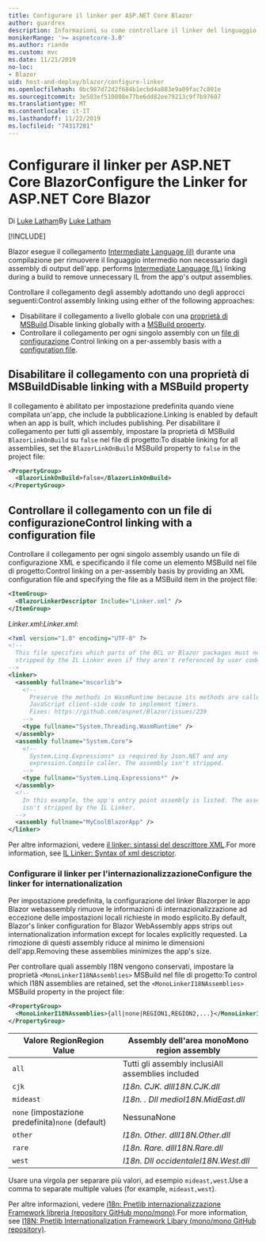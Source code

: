 ```yaml
---
title: Configurare il linker per ASP.NET Core Blazor
author: guardrex
description: Informazioni su come controllare il linker del linguaggio intermedio (IL) quando si compila un'app Blazor.
monikerRange: '>= aspnetcore-3.0'
ms.author: riande
ms.custom: mvc
ms.date: 11/21/2019
no-loc:
- Blazor
uid: host-and-deploy/blazor/configure-linker
ms.openlocfilehash: 0bc987d72d2f684b1ecbd4a883e9a09fac7c801e
ms.sourcegitcommit: 3e503ef510008e77be6dd82ee79213c9f7b97607
ms.translationtype: MT
ms.contentlocale: it-IT
ms.lasthandoff: 11/22/2019
ms.locfileid: "74317281"
---
```

# <a name="configure-the-linker-for-aspnet-core-opno-locblazor"></a><span data-ttu-id="c349e-103">Configurare il linker per ASP.NET Core Blazor</span><span class="sxs-lookup"><span data-stu-id="c349e-103">Configure the Linker for ASP.NET Core Blazor</span></span>

<span data-ttu-id="c349e-104">Di [Luke Latham](https://github.com/guardrex)</span><span class="sxs-lookup"><span data-stu-id="c349e-104">By [Luke Latham](https://github.com/guardrex)</span></span>

[!INCLUDE[](~/includes/blazorwasm-preview-notice.md)]

Blazor<span data-ttu-id="c349e-105"> esegue il collegamento [Intermediate Language (il)](/dotnet/standard/managed-code#intermediate-language--execution) durante una compilazione per rimuovere il linguaggio intermedio non necessario dagli assembly di output dell'app.</span><span class="sxs-lookup"><span data-stu-id="c349e-105"> performs [Intermediate Language (IL)](/dotnet/standard/managed-code#intermediate-language--execution) linking during a build to remove unnecessary IL from the app's output assemblies.</span></span>

<span data-ttu-id="c349e-106">Controllare il collegamento degli assembly adottando uno degli approcci seguenti:</span><span class="sxs-lookup"><span data-stu-id="c349e-106">Control assembly linking using either of the following approaches:</span></span>

* <span data-ttu-id="c349e-107">Disabilitare il collegamento a livello globale con una [proprietà di MSBuild](#disable-linking-with-a-msbuild-property).</span><span class="sxs-lookup"><span data-stu-id="c349e-107">Disable linking globally with a [MSBuild property](#disable-linking-with-a-msbuild-property).</span></span>
* <span data-ttu-id="c349e-108">Controllare il collegamento per ogni singolo assembly con un [file di configurazione](#control-linking-with-a-configuration-file).</span><span class="sxs-lookup"><span data-stu-id="c349e-108">Control linking on a per-assembly basis with a [configuration file](#control-linking-with-a-configuration-file).</span></span>

## <a name="disable-linking-with-a-msbuild-property"></a><span data-ttu-id="c349e-109">Disabilitare il collegamento con una proprietà di MSBuild</span><span class="sxs-lookup"><span data-stu-id="c349e-109">Disable linking with a MSBuild property</span></span>

<span data-ttu-id="c349e-110">Il collegamento è abilitato per impostazione predefinita quando viene compilata un'app, che include la pubblicazione.</span><span class="sxs-lookup"><span data-stu-id="c349e-110">Linking is enabled by default when an app is built, which includes publishing.</span></span> <span data-ttu-id="c349e-111">Per disabilitare il collegamento per tutti gli assembly, impostare la proprietà di MSBuild `BlazorLinkOnBuild` su `false` nel file di progetto:</span><span class="sxs-lookup"><span data-stu-id="c349e-111">To disable linking for all assemblies, set the `BlazorLinkOnBuild` MSBuild property to `false` in the project file:</span></span>

```xml
<PropertyGroup>
  <BlazorLinkOnBuild>false</BlazorLinkOnBuild>
</PropertyGroup>
```

## <a name="control-linking-with-a-configuration-file"></a><span data-ttu-id="c349e-112">Controllare il collegamento con un file di configurazione</span><span class="sxs-lookup"><span data-stu-id="c349e-112">Control linking with a configuration file</span></span>

<span data-ttu-id="c349e-113">Controllare il collegamento per ogni singolo assembly usando un file di configurazione XML e specificando il file come un elemento MSBuild nel file di progetto:</span><span class="sxs-lookup"><span data-stu-id="c349e-113">Control linking on a per-assembly basis by providing an XML configuration file and specifying the file as a MSBuild item in the project file:</span></span>

```xml
<ItemGroup>
  <BlazorLinkerDescriptor Include="Linker.xml" />
</ItemGroup>
```

<span data-ttu-id="c349e-114">*Linker.xml*:</span><span class="sxs-lookup"><span data-stu-id="c349e-114">*Linker.xml*:</span></span>

```xml
<?xml version="1.0" encoding="UTF-8" ?>
<!--
  This file specifies which parts of the BCL or Blazor packages must not be
  stripped by the IL Linker even if they aren't referenced by user code.
-->
<linker>
  <assembly fullname="mscorlib">
    <!--
      Preserve the methods in WasmRuntime because its methods are called by 
      JavaScript client-side code to implement timers.
      Fixes: https://github.com/aspnet/Blazor/issues/239
    -->
    <type fullname="System.Threading.WasmRuntime" />
  </assembly>
  <assembly fullname="System.Core">
    <!--
      System.Linq.Expressions* is required by Json.NET and any 
      expression.Compile caller. The assembly isn't stripped.
    -->
    <type fullname="System.Linq.Expressions*" />
  </assembly>
  <!--
    In this example, the app's entry point assembly is listed. The assembly
    isn't stripped by the IL Linker.
  -->
  <assembly fullname="MyCoolBlazorApp" />
</linker>
```

<span data-ttu-id="c349e-115">Per altre informazioni, vedere [il linker: sintassi del descrittore XML](https://github.com/mono/linker/blob/master/src/linker/README.md#syntax-of-xml-descriptor).</span><span class="sxs-lookup"><span data-stu-id="c349e-115">For more information, see [IL Linker: Syntax of xml descriptor](https://github.com/mono/linker/blob/master/src/linker/README.md#syntax-of-xml-descriptor).</span></span>

### <a name="configure-the-linker-for-internationalization"></a><span data-ttu-id="c349e-116">Configurare il linker per l'internazionalizzazione</span><span class="sxs-lookup"><span data-stu-id="c349e-116">Configure the linker for internationalization</span></span>

<span data-ttu-id="c349e-117">Per impostazione predefinita, la configurazione del linker Blazorper le app Blazor webassembly rimuove le informazioni di internazionalizzazione ad eccezione delle impostazioni locali richieste in modo esplicito.</span><span class="sxs-lookup"><span data-stu-id="c349e-117">By default, Blazor's linker configuration for Blazor WebAssembly apps strips out internationalization information except for locales explicitly requested.</span></span> <span data-ttu-id="c349e-118">La rimozione di questi assembly riduce al minimo le dimensioni dell'app.</span><span class="sxs-lookup"><span data-stu-id="c349e-118">Removing these assemblies minimizes the app's size.</span></span>

<span data-ttu-id="c349e-119">Per controllare quali assembly I18N vengono conservati, impostare la proprietà `<MonoLinkerI18NAssemblies>` MSBuild nel file di progetto:</span><span class="sxs-lookup"><span data-stu-id="c349e-119">To control which I18N assemblies are retained, set the `<MonoLinkerI18NAssemblies>` MSBuild property in the project file:</span></span>

```xml
<PropertyGroup>
  <MonoLinkerI18NAssemblies>{all|none|REGION1,REGION2,...}</MonoLinkerI18NAssemblies>
</PropertyGroup>
```

| <span data-ttu-id="c349e-120">Valore Region</span><span class="sxs-lookup"><span data-stu-id="c349e-120">Region Value</span></span>     | <span data-ttu-id="c349e-121">Assembly dell'area mono</span><span class="sxs-lookup"><span data-stu-id="c349e-121">Mono region assembly</span></span>    |
| ---------------- | ----------------------- |
| `all`            | <span data-ttu-id="c349e-122">Tutti gli assembly inclusi</span><span class="sxs-lookup"><span data-stu-id="c349e-122">All assemblies included</span></span> |
| `cjk`            | <span data-ttu-id="c349e-123">*I18n. CJK. dll*</span><span class="sxs-lookup"><span data-stu-id="c349e-123">*I18N.CJK.dll*</span></span>          |
| `mideast`        | <span data-ttu-id="c349e-124">*I18n. . Dll medio*</span><span class="sxs-lookup"><span data-stu-id="c349e-124">*I18N.MidEast.dll*</span></span>      |
| <span data-ttu-id="c349e-125">`none` (impostazione predefinita)</span><span class="sxs-lookup"><span data-stu-id="c349e-125">`none` (default)</span></span> | <span data-ttu-id="c349e-126">Nessuna</span><span class="sxs-lookup"><span data-stu-id="c349e-126">None</span></span>                    |
| `other`          | <span data-ttu-id="c349e-127">*I18n. Other. dll*</span><span class="sxs-lookup"><span data-stu-id="c349e-127">*I18N.Other.dll*</span></span>        |
| `rare`           | <span data-ttu-id="c349e-128">*I18n. Rare. dll*</span><span class="sxs-lookup"><span data-stu-id="c349e-128">*I18N.Rare.dll*</span></span>         |
| `west`           | <span data-ttu-id="c349e-129">*I18n. Dll occidentale*</span><span class="sxs-lookup"><span data-stu-id="c349e-129">*I18N.West.dll*</span></span>         |

<span data-ttu-id="c349e-130">Usare una virgola per separare più valori, ad esempio `mideast,west`.</span><span class="sxs-lookup"><span data-stu-id="c349e-130">Use a comma to separate multiple values (for example, `mideast,west`).</span></span>

<span data-ttu-id="c349e-131">Per altre informazioni, vedere [i18n: Pnetlib internazionalizzazione Framework libreria (repository GitHub mono/mono)](https://github.com/mono/mono/tree/master/mcs/class/I18N).</span><span class="sxs-lookup"><span data-stu-id="c349e-131">For more information, see [I18N: Pnetlib Internationalization Framework Libary (mono/mono GitHub repository)](https://github.com/mono/mono/tree/master/mcs/class/I18N).</span></span>
